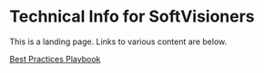 # Technical Info for SoftVisioners

This is a landing page. Links to various content are below.

[Best Practices Playbook](best-practices-playbook/index.md)